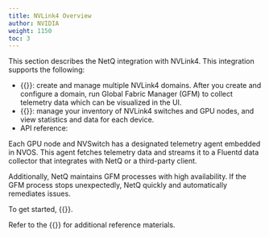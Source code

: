 ```yaml
---
title: NVLink4 Overview
author: NVIDIA
weight: 1150
toc: 3
---
```


This section describes the NetQ integration with NVLink4. This integration supports the following:


 - {{<link title="NVLink4 Domain Management" text="Domain management">}}: create and manage multiple NVLink4 domains. After you create and configure a domain, run Global Fabric Manager (GFM) to collect telemetry data which can be visualized in the UI.
 - {{<link title="NVLink4 Inventory Management" text="Inventory management">}}: manage your inventory of NVLink4 switches and GPU nodes, and view statistics and data for each device.
 - API reference:

 Each GPU node and NVSwitch has a designated telemetry agent embedded in NVOS. This agent fetches telemetry data and streams it to a Fluentd data collector that integrates with NetQ or a third-party client. 
 
 Additionally, NetQ maintains GFM processes with high availability. If the GFM process stops unexpectedly, NetQ quickly and automatically remediates issues.

 To get started, {{<link title="NVLink4 Installation Management" text="install NetQ">}}.

 Refer to the {{<link title="NVLink4 Glossary" text="glossary">}} for additional reference materials.
